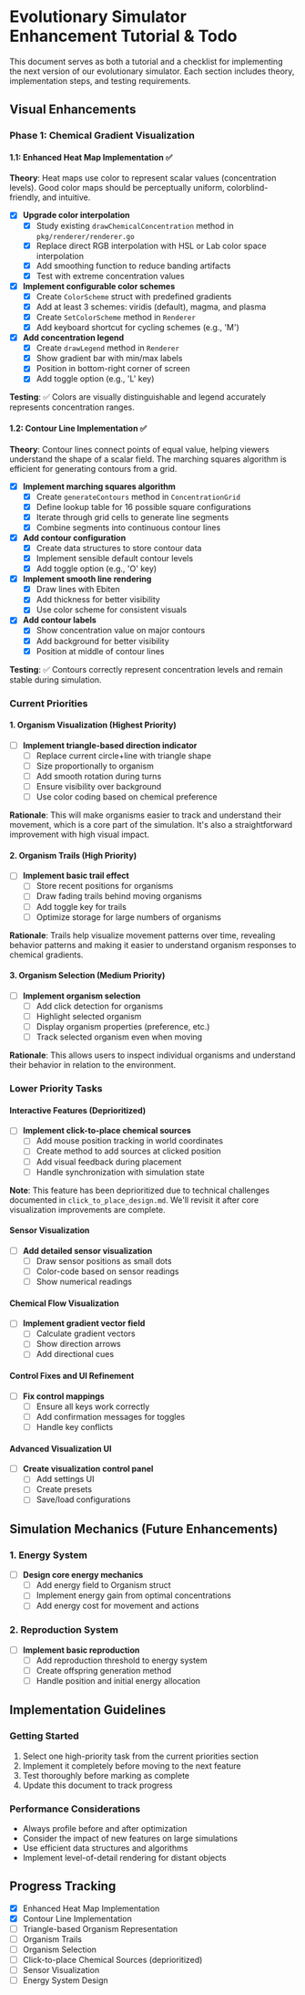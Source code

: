 # Evolutionary Simulator Enhancement Tutorial & Todo

This document serves as both a tutorial and a checklist for implementing the next version of our evolutionary simulator. Each section includes theory, implementation steps, and testing requirements.

## Visual Enhancements

### Phase 1: Chemical Gradient Visualization

#### 1.1: Enhanced Heat Map Implementation ✅

**Theory**: Heat maps use color to represent scalar values (concentration levels). Good color maps should be perceptually uniform, colorblind-friendly, and intuitive.

- [x] **Upgrade color interpolation**
  - [x] Study existing `drawChemicalConcentration` method in `pkg/renderer/renderer.go`
  - [x] Replace direct RGB interpolation with HSL or Lab color space interpolation
  - [x] Add smoothing function to reduce banding artifacts
  - [x] Test with extreme concentration values

- [x] **Implement configurable color schemes**
  - [x] Create `ColorScheme` struct with predefined gradients
  - [x] Add at least 3 schemes: viridis (default), magma, and plasma
  - [x] Create `SetColorScheme` method in `Renderer`
  - [x] Add keyboard shortcut for cycling schemes (e.g., 'M')

- [x] **Add concentration legend**
  - [x] Create `drawLegend` method in `Renderer`
  - [x] Show gradient bar with min/max labels
  - [x] Position in bottom-right corner of screen
  - [x] Add toggle option (e.g., 'L' key)

**Testing**: ✅ Colors are visually distinguishable and legend accurately represents concentration ranges.

#### 1.2: Contour Line Implementation ✅

**Theory**: Contour lines connect points of equal value, helping viewers understand the shape of a scalar field. The marching squares algorithm is efficient for generating contours from a grid.

- [x] **Implement marching squares algorithm**
  - [x] Create `generateContours` method in `ConcentrationGrid`
  - [x] Define lookup table for 16 possible square configurations
  - [x] Iterate through grid cells to generate line segments
  - [x] Combine segments into continuous contour lines

- [x] **Add contour configuration**
  - [x] Create data structures to store contour data
  - [x] Implement sensible default contour levels
  - [x] Add toggle option (e.g., 'O' key)

- [x] **Implement smooth line rendering**
  - [x] Draw lines with Ebiten
  - [x] Add thickness for better visibility
  - [x] Use color scheme for consistent visuals

- [x] **Add contour labels**
  - [x] Show concentration value on major contours
  - [x] Add background for better visibility
  - [x] Position at middle of contour lines

**Testing**: ✅ Contours correctly represent concentration levels and remain stable during simulation.

### Current Priorities

#### 1. Organism Visualization (Highest Priority)

- [ ] **Implement triangle-based direction indicator**
  - [ ] Replace current circle+line with triangle shape
  - [ ] Size proportionally to organism
  - [ ] Add smooth rotation during turns
  - [ ] Ensure visibility over background
  - [ ] Use color coding based on chemical preference

**Rationale**: This will make organisms easier to track and understand their movement, which is a core part of the simulation. It's also a straightforward improvement with high visual impact.

#### 2. Organism Trails (High Priority)

- [ ] **Implement basic trail effect**
  - [ ] Store recent positions for organisms
  - [ ] Draw fading trails behind moving organisms
  - [ ] Add toggle key for trails
  - [ ] Optimize storage for large numbers of organisms

**Rationale**: Trails help visualize movement patterns over time, revealing behavior patterns and making it easier to understand organism responses to chemical gradients.

#### 3. Organism Selection (Medium Priority)

- [ ] **Implement organism selection**
  - [ ] Add click detection for organisms
  - [ ] Highlight selected organism
  - [ ] Display organism properties (preference, etc.)
  - [ ] Track selected organism even when moving

**Rationale**: This allows users to inspect individual organisms and understand their behavior in relation to the environment.

### Lower Priority Tasks

#### Interactive Features (Deprioritized)

- [ ] **Implement click-to-place chemical sources**
  - [ ] Add mouse position tracking in world coordinates
  - [ ] Create method to add sources at clicked position
  - [ ] Add visual feedback during placement
  - [ ] Handle synchronization with simulation state

**Note**: This feature has been deprioritized due to technical challenges documented in `click_to_place_design.md`. We'll revisit it after core visualization improvements are complete.

#### Sensor Visualization

- [ ] **Add detailed sensor visualization**
  - [ ] Draw sensor positions as small dots
  - [ ] Color-code based on sensor readings
  - [ ] Show numerical readings

#### Chemical Flow Visualization

- [ ] **Implement gradient vector field**
  - [ ] Calculate gradient vectors
  - [ ] Show direction arrows
  - [ ] Add directional cues

#### Control Fixes and UI Refinement

- [ ] **Fix control mappings**
  - [ ] Ensure all keys work correctly
  - [ ] Add confirmation messages for toggles
  - [ ] Handle key conflicts

#### Advanced Visualization UI

- [ ] **Create visualization control panel**
  - [ ] Add settings UI
  - [ ] Create presets
  - [ ] Save/load configurations

## Simulation Mechanics (Future Enhancements)

### 1. Energy System

- [ ] **Design core energy mechanics**
  - [ ] Add energy field to Organism struct
  - [ ] Implement energy gain from optimal concentrations
  - [ ] Add energy cost for movement and actions

### 2. Reproduction System

- [ ] **Implement basic reproduction**
  - [ ] Add reproduction threshold to energy system
  - [ ] Create offspring generation method
  - [ ] Handle position and initial energy allocation

## Implementation Guidelines

### Getting Started

1. Select one high-priority task from the current priorities section
2. Implement it completely before moving to the next feature
3. Test thoroughly before marking as complete
4. Update this document to track progress

### Performance Considerations

- Always profile before and after optimization
- Consider the impact of new features on large simulations
- Use efficient data structures and algorithms
- Implement level-of-detail rendering for distant objects

## Progress Tracking

- [x] Enhanced Heat Map Implementation
- [x] Contour Line Implementation
- [ ] Triangle-based Organism Representation
- [ ] Organism Trails
- [ ] Organism Selection
- [ ] Click-to-place Chemical Sources (deprioritized)
- [ ] Sensor Visualization
- [ ] Energy System Design 